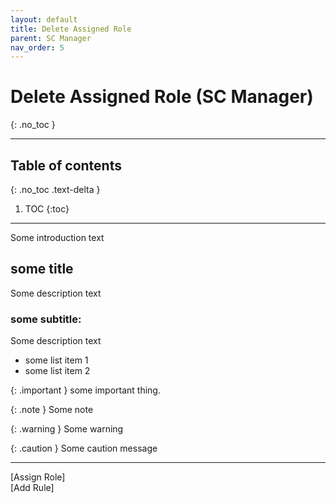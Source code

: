 ```yaml
---
layout: default
title: Delete Assigned Role
parent: SC Manager
nav_order: 5
---
```


# Delete Assigned Role (SC Manager)
{: .no_toc }

---




## Table of contents
{: .no_toc .text-delta }

1. TOC
{:toc}

---
Some introduction text

## some title

Some description text

### some subtitle:
Some description text

- some list item 1
- some list item 2

{: .important }
some important thing.

{: .note }
Some note

{: .warning }
Some warning

{: .caution }
Some caution message


---
<div class="prev-next">
<div markdown="1">
[Assign Role]
</div>
<div markdown="1">
[Add Rule]
</div>
</div>

[Assign Role]: ../assign-role
[Add Rule]: ../add-rule